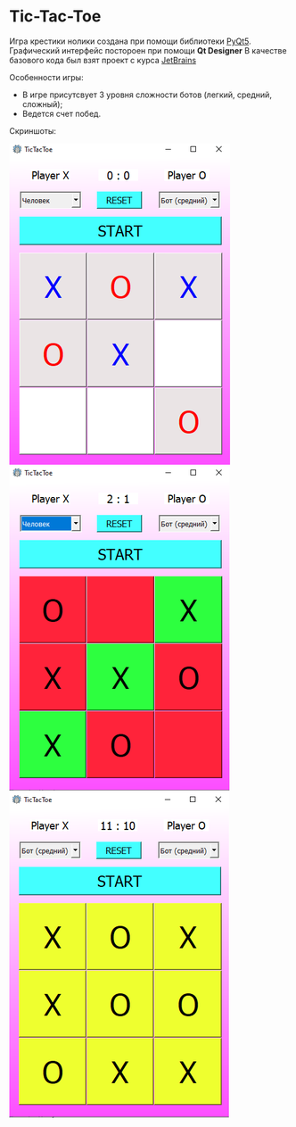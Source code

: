 # Tic-Tac-Toe
Игра крестики нолики создана при помощи библиотеки [PyQt5](https://www.riverbankcomputing.com/static/Docs/PyQt5/). Графический интерфейс постороен при помощи **Qt Designer**
В качестве базового кода был взят проект с курса [JetBrains](https://www.jetbrains.com/ru-ru/academy/)

Особенности игры:
+ В игре присутсвует 3 уровня сложности ботов (легкий, средний, сложный);
+ Ведется счет побед.

Скриншоты:

![1](ScreenShots/sc1.png)
![2](ScreenShots/sc2.png)
![3](ScreenShots/sc3.png)
